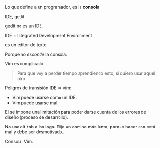 
Lo que define a un programador, es la **consola**.

IDE, gedit.

gedit no es un IDE.

IDE = Integrated Development Environment

es un editor de texto.

Porque no _esconde_ la consola.

Vim es complicado.

> Para que voy a perder tiempo aprendiendo esto, si quiero usar aquel
  otro.

Peligros de transisión IDE => vim:

- Vim puede usarse como un IDE.
- Vim puede usarse mal.

El se impone una limitación para poder darse cuenta de los errores de
diseño (proceso de desarrollo).

No usa alt-tab a los logs. Elije un camino más lento, porque hacer eso
está mal y debe ser desmotivado...

Consola.
Vim.
